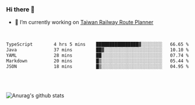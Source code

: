### Hi there 👋

- 🔭 I’m currently working on [Taiwan Railway Route Planner](https://github.com/Taiwan-Railway-Route-Planner)

<br/>

<!--START_SECTION:waka-->

```txt
TypeScript        4 hrs 5 mins    ████████████████▓░░░░░░░░   66.65 %
Java              37 mins         ██▓░░░░░░░░░░░░░░░░░░░░░░   10.10 %
YAML              28 mins         ██░░░░░░░░░░░░░░░░░░░░░░░   07.74 %
Markdown          20 mins         █▒░░░░░░░░░░░░░░░░░░░░░░░   05.44 %
JSON              18 mins         █▒░░░░░░░░░░░░░░░░░░░░░░░   04.95 %
```

<!--END_SECTION:waka-->

<br/>
<br/>

![Anurag's github stats](https://github-readme-stats.vercel.app/api?username=DepickereSven&show_icons=true&theme=tokyonight)



<!--
**DepickereSven/DepickereSven** is a ✨ _special_ ✨ repository because its `README.md` (this file) appears on your GitHub profile.

Here are some ideas to get you started:

- 🔭 I’m currently working on ...
- 🌱 I’m currently learning ...
- 👯 I’m looking to collaborate on ...
- 🤔 I’m looking for help with ...
- 💬 Ask me about ...
- 📫 How to reach me: ...
- 😄 Pronouns: ...
- ⚡ Fun fact: ...
-->
